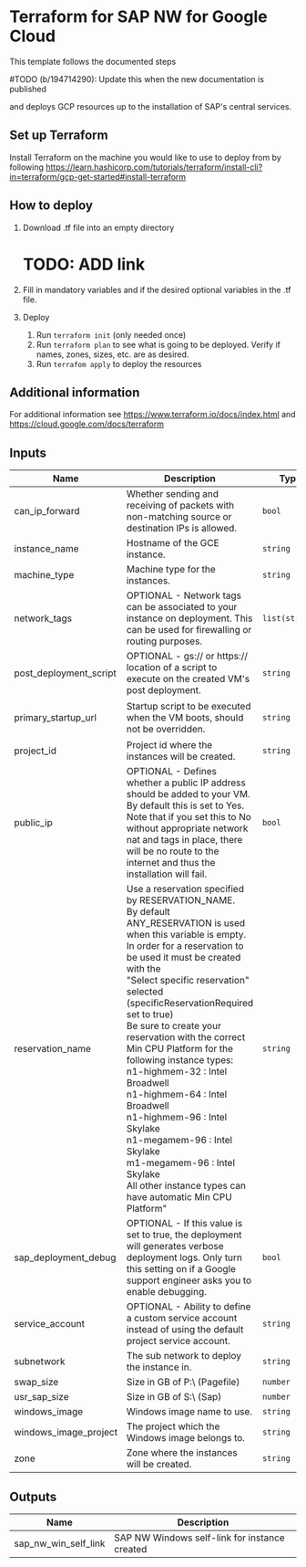 # Terraform for SAP NW for Google Cloud

This template follows the documented steps

#TODO (b/194714290): Update this when the new documentation is published

and deploys GCP resources up to the installation of SAP's central services.

## Set up Terraform

Install Terraform on the machine you would like to use to deploy from by
following
https://learn.hashicorp.com/tutorials/terraform/install-cli?in=terraform/gcp-get-started#install-terraform

## How to deploy

1.  Download .tf file into an empty directory

    # TODO: ADD link

2.  Fill in mandatory variables and if the desired optional variables in the .tf
    file.

3.  Deploy

    1.  Run `terraform init` (only needed once)
    2.  Run `terraform plan` to see what is going to be deployed. Verify if
        names, zones, sizes, etc. are as desired.
    3.  Run `terrafom apply` to deploy the resources

## Additional information

For additional information see https://www.terraform.io/docs/index.html and
https://cloud.google.com/docs/terraform

<!-- BEGINNING OF PRE-COMMIT-TERRAFORM DOCS HOOK -->
## Inputs

| Name | Description | Type | Default | Required |
|------|-------------|------|---------|:--------:|
| can\_ip\_forward | Whether sending and receiving of packets with non-matching source or destination IPs is allowed. | `bool` | `true` | no |
| instance\_name | Hostname of the GCE instance. | `string` | n/a | yes |
| machine\_type | Machine type for the instances. | `string` | n/a | yes |
| network\_tags | OPTIONAL - Network tags can be associated to your instance on deployment. This can be used for firewalling or routing purposes. | `list(string)` | `[]` | no |
| post\_deployment\_script | OPTIONAL - gs:// or https:// location of a script to execute on the created VM's post deployment. | `string` | `""` | no |
| primary\_startup\_url | Startup script to be executed when the VM boots, should not be overridden. | `string` | `"https://www.googleapis.com/storage/v1/core-connect-dm-templates/202403040702/terraform/sap_nw-win/startup.ps1"` | no |
| project\_id | Project id where the instances will be created. | `string` | n/a | yes |
| public\_ip | OPTIONAL - Defines whether a public IP address should be added to your VM. By default this is set to Yes. Note that if you set this to No without appropriate network nat and tags in place, there will be no route to the internet and thus the installation will fail. | `bool` | `true` | no |
| reservation\_name | Use a reservation specified by RESERVATION\_NAME.<br>By default ANY\_RESERVATION is used when this variable is empty.<br>In order for a reservation to be used it must be created with the<br>"Select specific reservation" selected (specificReservationRequired set to true)<br>Be sure to create your reservation with the correct Min CPU Platform for the<br>following instance types:<br>n1-highmem-32 : Intel Broadwell<br>n1-highmem-64 : Intel Broadwell<br>n1-highmem-96 : Intel Skylake<br>n1-megamem-96 : Intel Skylake<br>m1-megamem-96 : Intel Skylake<br>All other instance types can have automatic Min CPU Platform" | `string` | `""` | no |
| sap\_deployment\_debug | OPTIONAL - If this value is set to true, the deployment will generates verbose deployment logs. Only turn this setting on if a Google support engineer asks you to enable debugging. | `bool` | `false` | no |
| service\_account | OPTIONAL - Ability to define a custom service account instead of using the default project service account. | `string` | `""` | no |
| subnetwork | The sub network to deploy the instance in. | `string` | n/a | yes |
| swap\_size | Size in GB of P:\ (Pagefile) | `number` | `20` | no |
| usr\_sap\_size | Size in GB of S:\ (Sap) | `number` | `20` | no |
| windows\_image | Windows image name to use. | `string` | n/a | yes |
| windows\_image\_project | The project which the Windows image belongs to. | `string` | n/a | yes |
| zone | Zone where the instances will be created. | `string` | n/a | yes |

## Outputs

| Name | Description |
|------|-------------|
| sap\_nw\_win\_self\_link | SAP NW Windows self-link for instance created |

<!-- END OF PRE-COMMIT-TERRAFORM DOCS HOOK -->